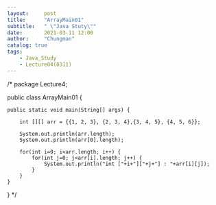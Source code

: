 ```yaml
---
layout:     post
title:      "ArrayMain01"
subtitle:   " \"Java Stuty\""
date:       2021-03-11 12:00
author:     "Chungman"
catalog: true
tags:
    - Java_Study
    - Lecture04(0311)
---
```


/*
package Lecture4;

public class ArrayMain01 {

	public static void main(String[] args) {

		int [][] arr = {{1, 2, 3}, {2, 3, 4},{3, 4, 5}, {4, 5, 6}};
		
		System.out.println(arr.length);
		System.out.println(arr[0].length);
		
		for(int i=0; i<arr.length; i++) {
			for(int j=0; j<arr[i].length; j++) {
				System.out.println("int ["+i+"]["+j+"] : "+arr[i][j]);
			}
		}
	}

}
*/
